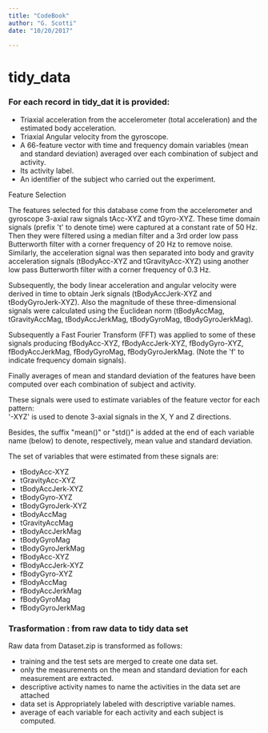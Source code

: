 ```yaml
---
title: "CodeBook"
author: "G. Scotti"
date: "10/20/2017"

---
```



# tidy_data

### For each record in tidy_dat it is provided:

- Triaxial acceleration from the accelerometer (total acceleration) and the estimated body acceleration.
- Triaxial Angular velocity from the gyroscope. 
- A 66-feature vector with time and frequency domain variables (mean and standard deviation) averaged over each combination of subject and activity. 
- Its activity label. 
- An identifier of the subject who carried out the experiment.



Feature Selection 


The features selected for this database come from the accelerometer and gyroscope 3-axial raw signals tAcc-XYZ and tGyro-XYZ. These time domain signals (prefix 't' to denote time) were captured at a constant rate of 50 Hz. Then they were filtered using a median filter and a 3rd order low pass Butterworth filter with a corner frequency of 20 Hz to remove noise. Similarly, the acceleration signal was then separated into body and gravity acceleration signals (tBodyAcc-XYZ and tGravityAcc-XYZ) using another low pass Butterworth filter with a corner frequency of 0.3 Hz. 

Subsequently, the body linear acceleration and angular velocity were derived in time to obtain Jerk signals (tBodyAccJerk-XYZ and tBodyGyroJerk-XYZ). Also the magnitude of these three-dimensional signals were calculated using the Euclidean norm (tBodyAccMag, tGravityAccMag, tBodyAccJerkMag, tBodyGyroMag, tBodyGyroJerkMag). 

Subsequently a Fast Fourier Transform (FFT) was applied to some of these signals producing fBodyAcc-XYZ, fBodyAccJerk-XYZ, fBodyGyro-XYZ, fBodyAccJerkMag, fBodyGyroMag, fBodyGyroJerkMag. (Note the 'f' to indicate frequency domain signals). 

Finally averages of mean and standard deviation of the features have been computed over each combination of subject and activity.

These signals were used to estimate variables of the feature vector for each pattern:  
'-XYZ' is used to denote 3-axial signals in the X, Y and Z directions.

Besides, the suffix "mean()" or "std()" is added at the end of each variable name (below) to denote, respectively, mean value and standard deviation.

The set of variables that were estimated from these signals are:

* tBodyAcc-XYZ
* tGravityAcc-XYZ
* tBodyAccJerk-XYZ
* tBodyGyro-XYZ
* tBodyGyroJerk-XYZ
* tBodyAccMag
* tGravityAccMag
* tBodyAccJerkMag
* tBodyGyroMag
* tBodyGyroJerkMag
* fBodyAcc-XYZ
* fBodyAccJerk-XYZ
* fBodyGyro-XYZ
* fBodyAccMag
* fBodyAccJerkMag
* fBodyGyroMag
* fBodyGyroJerkMag

### Trasformation : from raw data to tidy data set
Raw data from Dataset.zip is transformed as follows:

* training and the test sets are merged to create one data set.
* only the measurements on the mean and standard deviation for each measurement are extracted.
* descriptive activity names to name the activities in the data set are attached
* data set is Appropriately labeled with descriptive variable names.
* average of each variable for each activity and each subject is computed.


